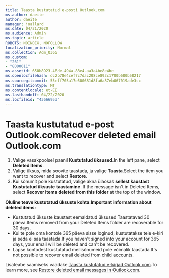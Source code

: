 ```yaml
---
title: Taasta kustutatud e-posti Outlook.com
ms.author: daeite
author: daeite
manager: joallard
ms.date: 04/21/2020
ms.audience: Admin
ms.topic: article
ROBOTS: NOINDEX, NOFOLLOW
localization_priority: Normal
ms.collection: Adm_O365
ms.custom:
- "261"
- "8000011"
ms.assetid: 650b8923-48de-494a-88e4-aa3a4be8e4bc
ms.openlocfilehash: dc2b78e4cef7c7dac208ce893c1700b680b58217
ms.sourcegitcommit: 55eff703a17e500681d8fa6a87eb067019ade3cc
ms.translationtype: MT
ms.contentlocale: et-EE
ms.lasthandoff: 04/22/2020
ms.locfileid: "43666953"
---
```

# <a name="recover-deleted-email-outlookcom"></a><span data-ttu-id="84dff-102">Taasta kustutatud e-post Outlook.com</span><span class="sxs-lookup"><span data-stu-id="84dff-102">Recover deleted email Outlook.com</span></span>

1. <span data-ttu-id="84dff-103">Valige vasakpoolsel paanil **Kustutatud üksused**.</span><span class="sxs-lookup"><span data-stu-id="84dff-103">In the left pane, select **Deleted Items**.</span></span>
2. <span data-ttu-id="84dff-104">Valige üksus, mida soovite taastada, ja valige **Taasta**.</span><span class="sxs-lookup"><span data-stu-id="84dff-104">Select the item you want to recover and select **Restore**.</span></span>
3. <span data-ttu-id="84dff-105">Kui sõnumit pole kustutatud, valige akna ülaosas **sellest kaustast Kustutatud üksuste taastamine** .</span><span class="sxs-lookup"><span data-stu-id="84dff-105">If the message isn't in Deleted Items, select **Recover items deleted from this folder** at the top of the window.</span></span>

 <span data-ttu-id="84dff-106">**Oluline teave kustutatud üksuste kohta:**</span><span class="sxs-lookup"><span data-stu-id="84dff-106">**Important information about deleted items:**</span></span>
  
- <span data-ttu-id="84dff-107">Kustutatud üksuste kaustast eemaldatud üksused Taastatavad 30 päeva.</span><span class="sxs-lookup"><span data-stu-id="84dff-107">Items removed from your Deleted Items folder are recoverable for 30 days.</span></span>
- <span data-ttu-id="84dff-108">Kui te pole oma kontole 365 päeva sisse loginud, kustutatakse teie e-kiri ja seda ei saa taastada.</span><span class="sxs-lookup"><span data-stu-id="84dff-108">If you haven't signed into your account for 365 days, your email will be deleted and can't be recovered.</span></span>
- <span data-ttu-id="84dff-109">Lapse kontodest kustutatud meilisõnumeid pole võimalik taastada.</span><span class="sxs-lookup"><span data-stu-id="84dff-109">It's not possible to recover email deleted from child accounts.</span></span>

<span data-ttu-id="84dff-110">Lisateabe saamiseks vaadake [Taasta kustutatud e-kirjad Outlook.com](https://support.office.com/article/cf06ab1b-ae0b-418c-a4d9-4e895f83ed50?wt.mc_id=Office_Outlook_com_Alchemy).</span><span class="sxs-lookup"><span data-stu-id="84dff-110">To learn more, see [Restore deleted email messages in Outlook.com](https://support.office.com/article/cf06ab1b-ae0b-418c-a4d9-4e895f83ed50?wt.mc_id=Office_Outlook_com_Alchemy).</span></span>